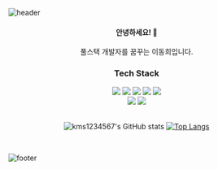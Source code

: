 ![header](https://capsule-render.vercel.app/api?type=waving&color=gradient&height=300&section=header&text=kms1234567&fontAlignY=40&fontSize=100&desc=ꉂꉂ(ᵔᗜᵔ*)&descAlignY=65&animation=twinkling)


<div align="center">
  <h4>안녕하세요! 👋</h4>
  풀스택 개발자를 꿈꾸는 이동희입니다.

  <h3>Tech Stack</h3>
  <div class="stack">
    <a href="#"><img src="https://img.shields.io/badge/JavaScript-F7DF1E?style=flat&logo=JavaScript&logoColor=black"/></a>
  <a href="#"><img src="https://img.shields.io/badge/CSS-1572B6?style=flat&logo=CSS3&logoColor=white"/></a>
  <a href="#"><img src="https://img.shields.io/badge/React-61DAFB?style=flat&logo=React&logoColor=white"/></a>
  <a href="#"><img src="https://img.shields.io/badge/Node.js-339933?style=flat&logo=node-dot-js&logoColor=white"/></a>
  <a href="#"><img src="https://img.shields.io/badge/Python-3766AB?style=flat&logo=Python&logoColor=white"/></a>
  <br />
  <a href="#"><img src="https://img.shields.io/badge/MySQL-4479A1?style=flat&logo=MySQL&logoColor=white"/></a>
  <a href="#"><img src="https://img.shields.io/badge/Git-F05032?style=flat&logo=Git&logoColor=white"/></a>
	</div>
 <br />

  ![kms1234567's GitHub stats](https://github-readme-stats.vercel.app/api?username==kms1234567&show_icons=true&theme=highcontrast)
  [![Top Langs](https://github-readme-stats.vercel.app/api/top-langs/?username=kms1234567&layout=compact&theme=great-gatsby&langs_count=6)](https://github.com/anuraghazra/github-readme-stats)


  <br />

</div>


![footer](https://capsule-render.vercel.app/api?section=footer&type=waving&color=e2e4e3&height=130)
